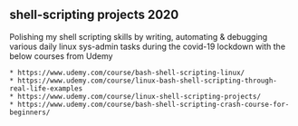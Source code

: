 ## shell-scripting projects 2020 ##
Polishing my shell scripting skills by writing, automating & debugging various daily linux sys-admin tasks during the covid-19 lockdown with the below courses from Udemy

```
* https://www.udemy.com/course/bash-shell-scripting-linux/
* https://www.udemy.com/course/linux-bash-shell-scripting-through-real-life-examples
* https://www.udemy.com/course/linux-shell-scripting-projects/
* https://www.udemy.com/course/bash-shell-scripting-crash-course-for-beginners/
```

